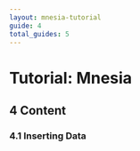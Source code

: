 ```yaml
---
layout: mnesia-tutorial
guide: 4
total_guides: 5
---
```

# Tutorial: Mnesia

## 4 Content

### 4.1 Inserting Data
